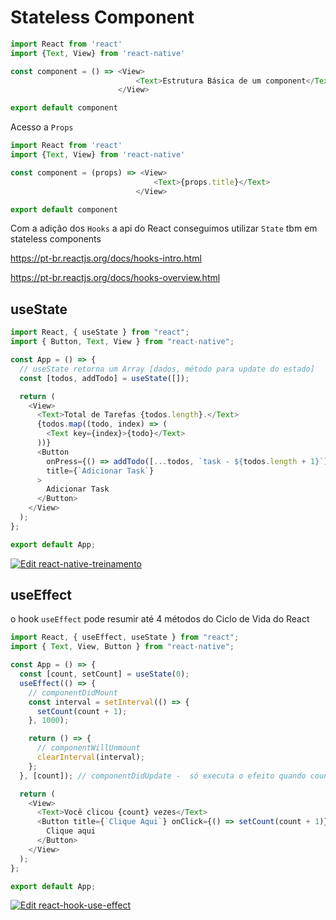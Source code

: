 # Stateless Component

```javascript
import React from 'react'
import {Text, View} from 'react-native'

const component = () => <View>
                            <Text>Estrutura Básica de um component</Text>
                        </View>

export default component
```

Acesso a `Props`

```javascript
import React from 'react'
import {Text, View} from 'react-native'

const component = (props) => <View>
                                <Text>{props.title}</Text>
                            </View>

export default component
```

Com a adição dos `Hooks` a api do React conseguimos utilizar `State` tbm em stateless components

https://pt-br.reactjs.org/docs/hooks-intro.html

https://pt-br.reactjs.org/docs/hooks-overview.html

## useState

```javascript
import React, { useState } from "react";
import { Button, Text, View } from "react-native";

const App = () => {
  // useState retorna um Array [dados, método para update do estado]
  const [todos, addTodo] = useState([]);

  return (
    <View>
      <Text>Total de Tarefas {todos.length}.</Text>
      {todos.map((todo, index) => (
        <Text key={index}>{todo}</Text>
      ))}
      <Button
        onPress={() => addTodo([...todos, `task - ${todos.length + 1}`])}
        title={`Adicionar Task`}
      >
        Adicionar Task
      </Button>
    </View>
  );
};

export default App;

```

[![Edit react-native-treinamento](https://codesandbox.io/static/img/play-codesandbox.svg)](https://codesandbox.io/s/hungry-thunder-l423b?fontsize=14&hidenavigation=1&theme=dark)

## useEffect
o hook `useEffect` pode resumir até 4 métodos do Ciclo de Vida do React

```javascript
import React, { useEffect, useState } from "react";
import { Text, View, Button } from "react-native";

const App = () => {
  const [count, setCount] = useState(0);
  useEffect(() => {
    // componentDidMount
    const interval = setInterval(() => {
      setCount(count + 1);
    }, 1000);

    return () => {
      // componentWillUnmount
      clearInterval(interval);
    };
  }, [count]); // componentDidUpdate -  só executa o efeito quando count mudar

  return (
    <View>
      <Text>Você clicou {count} vezes</Text>
      <Button title={`Clique Aqui`} onClick={() => setCount(count + 1)}>
        Clique aqui
      </Button>
    </View>
  );
};

export default App;
```

[![Edit react-hook-use-effect](https://codesandbox.io/static/img/play-codesandbox.svg)](https://codesandbox.io/s/crazy-torvalds-qg6zo?fontsize=14&hidenavigation=1&theme=dark)